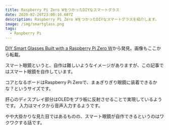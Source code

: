 ```yaml
---
title: Raspberry Pi Zero WをつかったDIYなスマートグラス
date: 2020-02-26T23:00:10.607Z
description: Raspberry Pi Zero WをつかったDIYなスマートグラスを紹介します。
image: /img/smartglass.png
tags:
  - Raspberry Pi
---
```

[DIY Smart Glasses Built with a Raspberry Pi Zero W](https://blog.hackster.io/diy-smart-glasses-built-with-a-raspberry-pi-zero-w-6d57e9c752ee)から発見。画像もここから転載。

スマート眼鏡というと、自作は難しいようなイメージがありますが、この記事ではスマート眼鏡を自作しています。

コアとなるボードはRaspberry Pi Zeroで、まぁぎりぎり眼鏡に装着できるかな？というサイズです。

肝心のディスプレイ部分はOLEDをプラ板に反射させることで実現しているようです。
入力はマイクから音声入力するようです。

やや大掛かりな見た目ではあるものの、スマート眼鏡が自作できるというのはワクワクする話です。
